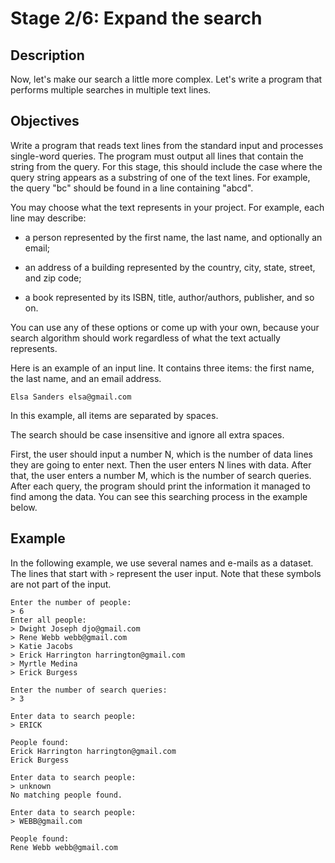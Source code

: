 # Stage 2/6: Expand the search
## Description
Now, let's make our search a little more complex. Let's write a program that performs multiple searches in multiple text lines.

## Objectives
Write a program that reads text lines from the standard input and processes single-word queries. The program must output all lines that contain the string from the query. For this stage, this should include the case where the query string appears as a substring of one of the text lines. For example, the query "bc" should be found in a line containing "abcd".

You may choose what the text represents in your project. For example, each line may describe:

- a person represented by the first name, the last name, and optionally an email;

- an address of a building represented by the country, city, state, street, and zip code;

- a book represented by its ISBN, title, author/authors, publisher, and so on.

You can use any of these options or come up with your own, because your search algorithm should work regardless of what the text actually represents.

Here is an example of an input line. It contains three items: the first name, the last name, and an email address.
```
Elsa Sanders elsa@gmail.com
```

In this example, all items are separated by spaces.

The search should be case insensitive and ignore all extra spaces.

First, the user should input a number N, which is the number of data lines they are going to enter next. Then the user enters N lines with data. After that, the user enters a number M, which is the number of search queries. After each query, the program should print the information it managed to find among the data. You can see this searching process in the example below.

## Example
In the following example, we use several names and e-mails as a dataset. The lines that start with `>` represent the user input. Note that these symbols are not part of the input.
```
Enter the number of people:
> 6
Enter all people:
> Dwight Joseph djo@gmail.com
> Rene Webb webb@gmail.com
> Katie Jacobs
> Erick Harrington harrington@gmail.com
> Myrtle Medina
> Erick Burgess

Enter the number of search queries:
> 3

Enter data to search people:
> ERICK

People found:
Erick Harrington harrington@gmail.com
Erick Burgess

Enter data to search people:
> unknown
No matching people found.

Enter data to search people:
> WEBB@gmail.com

People found:
Rene Webb webb@gmail.com
```
